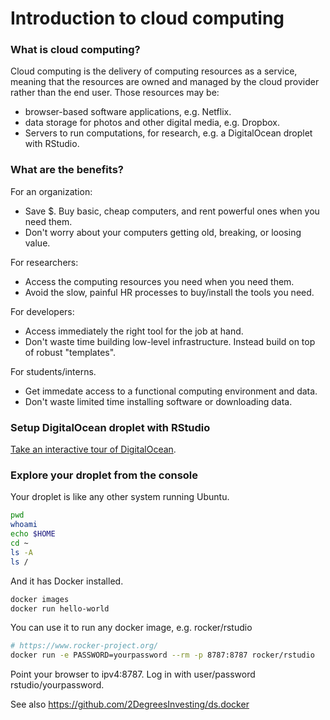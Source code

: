 # Introduction to cloud computing 

### What is cloud computing?

Cloud computing is the delivery of computing resources as a service,
meaning that the resources are owned and managed by the cloud provider
rather than the end user. Those resources may be:

* browser-based software applications, e.g. Netflix.
* data storage for photos and other digital media, e.g. Dropbox.
* Servers to run computations, for research, e.g. a DigitalOcean droplet
with RStudio.

### What are the benefits?

For an organization:

* Save $. Buy basic, cheap computers, and rent powerful ones when you
need them.
* Don't worry about your computers getting old, breaking, or loosing value.

For researchers:

* Access the computing resources you need when you need them.
* Avoid the slow, painful HR processes to buy/install the tools you need.

For developers:

* Access immediately the right tool for the job at hand. 
* Don't waste time building low-level infrastructure. Instead build on
top of robust "templates".

For students/interns.

* Get immedate access to a functional computing environment and data.
* Don't waste limited time installing software or downloading data.

### Setup DigitalOcean droplet with RStudio

[Take an interactive tour of DigitalOcean](https://www.digitalocean.com/try/developer-brand#tour).

### Explore your droplet from the console

Your droplet is like any other system running Ubuntu.

```bash
pwd
whoami
echo $HOME
cd ~
ls -A
ls /
```

And it has Docker installed.

```bash
docker images
docker run hello-world
```

You can use it to run any docker image, e.g. rocker/rstudio

```bash
# https://www.rocker-project.org/
docker run -e PASSWORD=yourpassword --rm -p 8787:8787 rocker/rstudio
```

Point your browser to ipv4:8787. Log in with user/password rstudio/yourpassword. 

See also https://github.com/2DegreesInvesting/ds.docker
